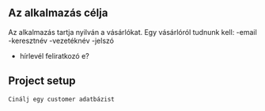 ## Az alkalmazás célja
Az alkalmazás tartja nyilván a vásárlókat.
Egy vásárlóról tudnunk kell:
-email
-keresztnév
-vezetéknév
-jelszó
- hírlevél feliratkozó e?

## Project setup
```
Cinálj egy customer adatbázist
```